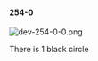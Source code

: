 #### 254-0
![dev-254-0-0.png](https://github.com/lil-lab/nlvr/raw/master/nlvr/dev/images/1/dev-254-0-0.png "dev-254-0-0.png")

There is 1 black circle